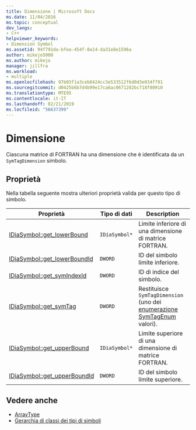 ```yaml
---
title: Dimensione | Microsoft Docs
ms.date: 11/04/2016
ms.topic: conceptual
dev_langs:
- C++
helpviewer_keywords:
- Dimension Symbol
ms.assetid: 94f791da-bfea-454f-8a14-da31e8e1596a
author: mikejo5000
ms.author: mikejo
manager: jillfra
ms.workload:
- multiple
ms.openlocfilehash: 97b03f1a3ceb8424cc3e533512f6d0d3e034f791
ms.sourcegitcommit: d0425b6b7d4b99e17ca6ac0671282bc718f80910
ms.translationtype: MTE95
ms.contentlocale: it-IT
ms.lasthandoff: 02/21/2019
ms.locfileid: "56637399"
---
```

# <a name="dimension"></a>Dimensione
Ciascuna matrice di FORTRAN ha una dimensione che è identificata da un `SymTagDimension` simbolo.

## <a name="properties"></a>Proprietà
 Nella tabella seguente mostra ulteriori proprietà valida per questo tipo di simbolo.

|Proprietà|Tipo di dati|Description|
|--------------|---------------|-----------------|
|[IDiaSymbol::get_lowerBound](../../debugger/debug-interface-access/idiasymbol-get-lowerbound.md)|`IDiaSymbol*`|Limite inferiore di una dimensione di matrice FORTRAN.|
|[IDiaSymbol::get_lowerBoundId](../../debugger/debug-interface-access/idiasymbol-get-lowerboundid.md)|`DWORD`|ID del simbolo limite inferiore.|
|[IDiaSymbol::get_symIndexId](../../debugger/debug-interface-access/idiasymbol-get-symindexid.md)|`DWORD`|ID di indice del simbolo.|
|[IDiaSymbol::get_symTag](../../debugger/debug-interface-access/idiasymbol-get-symtag.md)|`DWORD`|Restituisce `SymTagDimension` (uno dei [enumerazione SymTagEnum](../../debugger/debug-interface-access/symtagenum.md) valori).|
|[IDiaSymbol::get_upperBound](../../debugger/debug-interface-access/idiasymbol-get-upperbound.md)|`IDiaSymbol*`|Limite superiore di una dimensione di matrice FORTRAN.|
|[IDiaSymbol::get_upperBoundId](../../debugger/debug-interface-access/idiasymbol-get-upperboundid.md)|`DWORD`|ID del simbolo limite superiore.|

## <a name="see-also"></a>Vedere anche
- [ArrayType](../../debugger/debug-interface-access/arraytype.md)
- [Gerarchia di classi dei tipi di simboli](../../debugger/debug-interface-access/class-hierarchy-of-symbol-types.md)